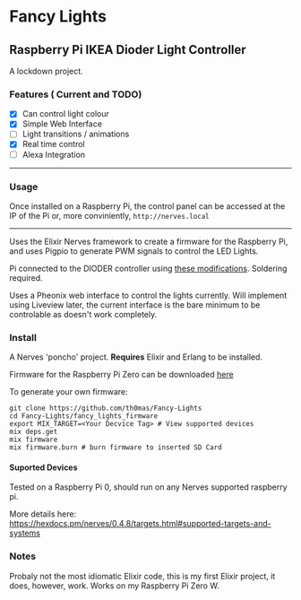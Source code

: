 # Fancy Lights

## Raspberry Pi IKEA Dioder Light Controller

A lockdown project.

### Features ( Current and TODO)
 - [x] Can control light colour
 - [x] Simple Web Interface
 - [ ] Light transitions / animations
 - [x] Real time control
 - [ ] Alexa Integration

---

### Usage 

Once installed on a Raspberry Pi, the control panel can be accessed at the IP of the Pi or, more conviniently, `http://nerves.local`

---
Uses the Elixir Nerves framework to create a firmware for the Raspberry Pi, and uses Pigpio to
generate PWM signals to control the LED Lights.

Pi connected to the DIODER controller using [these modifications](https://github.com/ffraenz/redoid). Soldering required.

Uses a Pheonix web interface to control the lights currently. Will implement using Liveview later, the current interface is the bare minimum to be controlable as doesn't work completely.

### Install
A Nerves 'poncho' project. **Requires** Elixir and Erlang to be installed.

Firmware for the Raspberry Pi Zero can be downloaded [here](https://github.com/th0mas/Fancy-Lights/releases)

To generate your own firmware:
```
git clone https://github.com/th0mas/Fancy-Lights
cd Fancy-Lights/fancy_lights_firmware
export MIX_TARGET=<Your Decvice Tag> # View supported devices
mix deps.get
mix firmware
mix firmware.burn # burn firmware to inserted SD Card
```

#### Suported Devices
Tested on a Raspberry Pi 0, should run on any Nerves supported raspberry pi.

More details here: https://hexdocs.pm/nerves/0.4.8/targets.html#supported-targets-and-systems

### Notes
Probaly not the most idiomatic Elixir code, this is my first Elixir project, it does, however, work. Works on my Raspberry Pi Zero W.

